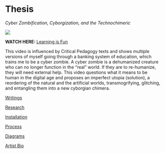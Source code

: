# Thesis
_Cyber Zombification, Cyborgization, and the Technochimeric_

![]({{site.baseurl}}//Education.png)


**WATCH HERE:** [Learning is Fun](https://youtu.be/_1-43Bd7kPM)

This video is influenced by Critical Pedagogy texts and shows multiple versions of myself going through a banking system of education, which trains me to be a cyber zombie. A cyber zombie is a dehumanized creature who can no longer function in the “real” world. If they are to re-humanize, they will need external help. This video questions what it means to be human in the digital age and proposes an imperfect utopia (solution), a reordering of the natural and the artificial worlds, transmogrifying, glitching, and entangling them into a new cyborgian chimera.

[Writings](Writings.md)

[Research](Research.md)

[Installation](Installation.md)

[Process](Process.md)

[Diagrams](diagrams.md)

[Artist Bio](bio.md)
